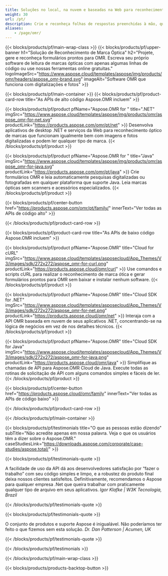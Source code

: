 ```yaml
---
title: Soluções no local, na nuvem e baseadas na Web para reconhecimento de marca óptica (OMR)
weight: 30
url: /pt/
description: Crie e reconheça folhas de respostas preenchidas à mão, questionários, pesquisas e formulários semelhantes. Crie software OMR que concorra em pé de igualdade com os sistemas de hardware.
aliases:
    - /page/omr/
---
```


{{< blocks/products/pf/main-wrap-class >}}
{{< blocks/products/pf/upper-banner h1="Solução de Reconhecimento de Marca Óptica" h2="Projete, gere e reconheça formulários prontos para OMR. Escreva seu próprio software de leitura de marcas ópticas com apenas algumas linhas de código ou use nossas ferramentas online gratuitas." logoImageSrc="https://www.aspose.cloud/templates/aspose/img/products/omr/headers/aspose_omr-brand.svg" imageAlt="Software OMR que funciona com digitalizações e fotos" >}}

{{< blocks/products/pf/main-container >}}
{{< blocks/products/pf/product-card-row title="As APIs de alto código Aspose.OMR incluem" >}}

{{< blocks/products/pf/product pfName="Aspose.OMR for " title=".NET" imgSrc="https://www.aspose.cloud/templates/aspose/img/products/omr/aspose_omr-for-net.svg" productLink="https://products.aspose.com/omr/pt/net" >}}
Desenvolva aplicativos de desktop .NET e serviços da Web para reconhecimento óptico de marcas que funcionam igualmente bem com imagens e fotos digitalizadas e podem ler qualquer tipo de marca.
{{< /blocks/products/pf/product >}}

{{< blocks/products/pf/product pfName="Aspose.OMR for " title="Java" imgSrc="https://www.aspose.cloud/templates/aspose/img/products/omr/aspose_omr-for-java.svg" productLink="https://products.aspose.com/omr/pt/java" >}}
Crie formulários OMR e leia automaticamente pesquisas digitalizadas ou fotografadas em qualquer plataforma que suporte Java. Leia marcas ópticas sem scanners e acessórios especializados.
{{< /blocks/products/pf/product >}}

{{< blocks/products/pf/center-button href="https://products.aspose.com/omr/pt/family/" innerText="Ver todas as APIs de código alto" >}}

{{< /blocks/products/pf/product-card-row >}}

{{< blocks/products/pf/product-card-row title="As APIs de baixo código Aspose.OMR incluem" >}}

{{< blocks/products/pf/product pfName="Aspose.OMR" title="Cloud for cURL" imgSrc="https://www.aspose.cloud/templates/asposecloud/App_Themes/V3/images/sdk/272x272/aspose_omr-for-curl.png" productLink="https://products.aspose.cloud/omr/curl" >}}
Use comandos e scripts cURL para realizar o reconhecimento de marca ótica e gerar formulários prontos para OMR sem baixar e instalar nenhum software.
{{< /blocks/products/pf/product >}}

{{< blocks/products/pf/product pfName="Aspose.OMR" title="Cloud SDK for .NET" imgSrc="https://www.aspose.cloud/templates/asposecloud/App_Themes/V3/images/sdk/272x272/aspose_omr-for-net.png" productLink="https://products.aspose.cloud/omr/net" >}}
Interaja com a API OMR baseada em nuvem de seus aplicativos .NET, concentrando-se na lógica de negócios em vez de nos detalhes técnicos.
{{< /blocks/products/pf/product >}}

{{< blocks/products/pf/product pfName="Aspose.OMR" title="Cloud SDK for Java" imgSrc="https://www.aspose.cloud/templates/asposecloud/App_Themes/V3/images/sdk/272x272/aspose_omr-for-java.png" productLink="https://products.aspose.cloud/omr/java" >}}
Simplifique as chamadas de API para Aspose.OMR Cloud de Java. Execute todas as rotinas de solicitação de API com alguns comandos simples e fáceis de ler.
{{< /blocks/products/pf/product >}}

{{< blocks/products/pf/center-button href="https://products.aspose.cloud/omr/family" innerText="Ver todas as APIs de código baixo" >}}

{{< /blocks/products/pf/product-card-row >}}

{{< /blocks/products/pf/main-container >}}

{{< blocks/products/pf/testimonials title="O que as pessoas estão dizendo" subTitle="Não acredite apenas em nossa palavra. Veja o que os usuários têm a dizer sobre o Aspose.OMR." caseStudiesLink="https://downloads.aspose.com/corporate/case-studies/aspose.total/" >}}

{{< blocks/products/pf/testimonials-quote >}}
<p class="first">
 A facilidade de uso da API dá aos desenvolvedores satisfação por “fazer o trabalho” com seu código simples e limpo, e a robustez do produto final deixa nossos clientes satisfeitos. Definitivamente, recomendamos o Aspose para qualquer empresa .Net que queira trabalhar com praticamente qualquer tipo de arquivo em seus aplicativos.
 <em>
  Igor Klafke | W3K Tecnologia, Brazil
 </em>
</p>

{{< /blocks/products/pf/testimonials-quote >}}

{{< blocks/products/pf/testimonials-quote >}}
<p class="second">
 O conjunto de produtos e suporte Aspose é inigualável. Não poderíamos ter feito o que fizemos sem esta solução.
 <em>
  Dr. Dan Patterson | Acumen, UK
 </em>
</p>

{{< /blocks/products/pf/testimonials-quote >}}

{{< /blocks/products/pf/testimonials >}}

{{< /blocks/products/pf/main-wrap-class >}}

{{< blocks/products/products-backtop-button >}}